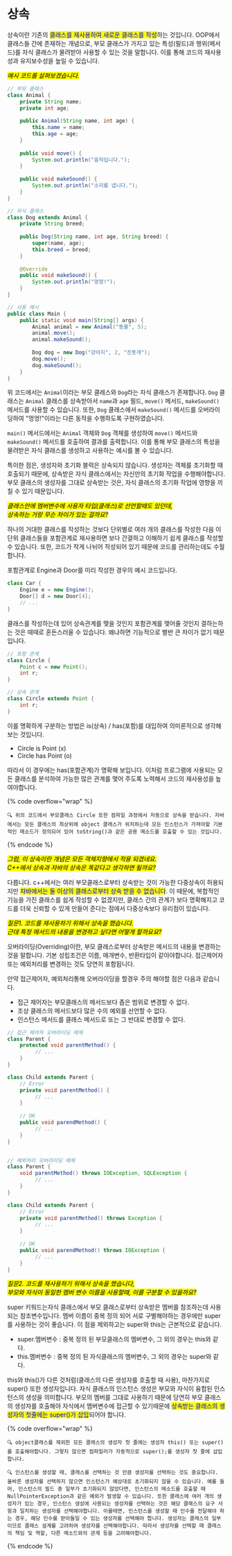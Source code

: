 # 상속

상속이란 기존의 <mark style="color:blue;">클래스를 재사용하여 새로운 클래스를 작성</mark>하는 것입니다. OOP에서 클래스들 간에 존재하는 개념으로, 부모 클래스가 가지고 있는 특성(필드)과 행위(메서드)를 자식 클래스가 물려받아 사용할 수 있는 것을 말합니다. 이를 통해 코드의 재사용성과 유지보수성을 높일 수 있습니다.





_<mark style="background-color:yellow;">예시 코드를 살펴보겠습니다.</mark>_

```java
// 부모 클래스
class Animal {
    private String name;
    private int age;
    
    public Animal(String name, int age) {
        this.name = name;
        this.age = age;
    }
    
    public void move() {
        System.out.println("움직입니다.");
    }
    
    public void makeSound() {
        System.out.println("소리를 냅니다.");
    }
}

// 자식 클래스
class Dog extends Animal {
    private String breed;
    
    public Dog(String name, int age, String breed) {
        super(name, age);
        this.breed = breed;
    }
    
    @Override
    public void makeSound() {
        System.out.println("멍멍!");
    }
}

// 사용 예시
public class Main {
    public static void main(String[] args) {
        Animal animal = new Animal("동물", 5);
        animal.move();
        animal.makeSound();
        
        Dog dog = new Dog("강아지", 2, "진돗개");
        dog.move();
        dog.makeSound();
    }
}

```



위 코드에서는 `Animal`이라는 부모 클래스와 `Dog`라는 자식 클래스가 존재합니다. `Dog` 클래스는 `Animal` 클래스를 상속받아서 `name`과 `age` 필드, `move()` 메서드, `makeSound()` 메서드를 사용할 수 있습니다. 또한, `Dog` 클래스에서 `makeSound()` 메서드를 오버라이딩하여 "멍멍!"이라는 다른 동작을 수행하도록 구현하였습니다.



`main()` 메서드에서는 `Animal` 객체와 `Dog` 객체를 생성하여 `move()` 메서드와 `makeSound()` 메서드를 호출하여 결과를 출력합니다. 이를 통해 부모 클래스의 특성을 물려받은 자식 클래스를 생성하고 사용하는 예시를 볼 수 있습니다.



특이한 점은, 생성자와 초기화 블럭은 상속되지 않습니다. 생성자는 객체를 초기화할 때 호출되기 때문에, 상속받은 자식 클래스에서는 자신만의 초기화 작업을 수행해야합니다. 부모 클래스의 생성자를 그대로 상속받는 것은, 자식 클래스의 초기화 작업에 영향을 끼칠 수 있기 때문입니다.







_<mark style="background-color:yellow;">클래스안에 멤버변수에 사용자 타입(클래스)로 선언할때도 있던데,</mark>_\
_<mark style="background-color:yellow;">상속하는 거랑 무슨 차이가 있는 걸까요?</mark>_

하나의 거대한 클래스를 작성하는 것보다 단위별로 여러 개의 클래스를 작성한 다음 이 단위 클래스들을 포함관계로 재사용하면 보다 간결하고 이해하기 쉽게 클래스를 작성할 수 있습니다. 또한, 코드가 작게 나뉘어 작성되어 있기 때문에 코드를 관리하는데도 수월합니다.



포함관계로 Engine과 Door를 미리 작성한 경우의 예시 코드입니다.

```java
class Car {
    Engine e = new Engine();
    Door[] d = new Door[4];
    // ...
}
```



클래스를 작성하는데 있어 상속관계를 맺을 것인지 포함관계를 맺어줄 것인지 결하는하는 것은 때때로 혼돈스러울 수 있습니다. 왜냐하면 기능적으로 별반 큰 차이가 없기 때문입니다.

```java
// 포함 관계
class Circle {
    Point c = new Point();
    int r;
}

// 상속 관계
class Circle extends Point {
    int r;
}
```



이를 명확하게 구분하는 방법은 is(상속) / has(포함)를 대입하여 의미론적으로 생각해보는  것입니다.

* Circle is Point (x)
* Circle has Point (o)



따라서 이 경우에는 has(포함관계)가 명확해 보입니다. 이처럼 프로그램에 사용되는 모든 클래스를 분석하여 가능한 많은 관계를 맺어 주도록 노력해서 코드의 재사용성을 높여야합니다.

{% code overflow="wrap" %}
```
🔍 위의 코드에서 부모클래스 Circle 또한 컴파일 과정에서 자동으로 상속을 받습니다. 자바에서는 모든 클래스의 최상위에 object 클래스가 위치하는데 모든 인스턴스가 가져야할 기본적인 메소드가 정의되어 있어 toString()과 같은 공용 메소드를 호출할 수 있는 것입니다.
```
{% endcode %}







_<mark style="background-color:yellow;">그럼, 이 상속이란 개념은 모든 객체지향에서 적용 되겠네요.</mark>_\
_<mark style="background-color:yellow;">C++에서 상속과 자바의 상속은 똑같다고 생각하면 될까요?</mark>_

다릅니다. c++에서는 여러 부모클래스로부터 상속받는 것이 가능한 다중상속이 허용되지만 <mark style="color:blue;">자바에서는 둘 이상의 클래스로부터 상속 받을 수 없습니다</mark>. 이  때문에, 복합적인 기능을 가진 클래스를 쉽게 작성할 수 없겠지만, 클래스 간의 관계가 보다 명확해지고 코드를 더욱 신뢰할 수 있게 만들어 준다는 점에서 다중상속보다 유리점이 있습니다.







_<mark style="background-color:yellow;">질문1. 코드를 재사용하기 위해서 상속을 했습니다.</mark>_\
_<mark style="background-color:yellow;">근데 특정 메서드의 내용을 변경하고 싶다면 어떻게 할까요요?</mark>_

오버라이딩(Overriding)이란, 부모 클래스로부터 상속받은 메서드의 내용을 변경하는 것을 말합니다. 기본 성립조건은 이름, 매개변수, 반환타입이 같아야합니다. 접근제어자 또는 예외처리를 변경하는 것도 당연히 포함됩니다.



만약 접근제어자, 예외처리통해 오버라이딩을 할경우 주의 해야할 점은 다음과 같습니다.

* 접근 제어자는 부모클래스의 메서드보다 좁은 범위로 변경할 수 없다.
* 조상 클래스의 메서드보다 많은 수의 예외를 선언할 수 없다.
* 인스턴스 메서드를 클래스 메서드로 또는 그 반대로 변경할 수 없다.

```java
// 접근 제어자 오버라이딩 예제
class Parent {
    protected void parentMethod() {
         // ...   
    }
}

class Child extends Parent {
    // Error
    private void parentMethod() {
         // ...   
    }
    
    // OK
    public void parendMethod() {
         // ...   
    }
}


// 예외처리 오버라이딩 예제
class Parent {
    void parentMethod() throws IOException, SQLException {
         // ...   
    }
}

class Child extends Parent {
    // Error
    private void parentMethod() throws Exception {
         // ...   
    }
    
    // OK
    public void parendMethod() throws IOException {
         // ...   
    }
}

```







_<mark style="background-color:yellow;">질문2. 코드를 재사용하기 위해서 상속을 했습니다,</mark>_\
_<mark style="background-color:yellow;">부모와 자식이 동일한 멤버 변수 이름을 사용할때, 이를 구분할 수 있을까요?</mark>_

super 키워드는자식 클래스에서 부모 클래스로부터 상속받은 멤버를 참조하는데 사용되는 참조변수입니다. 멤버 이름이 중복 정의 되어 서로 구별해야하는 경우에만 super를 사용하는 것이 좋습니다. 이 점을 제외하고는 super와 this는 근본적으로 같습니다.

* super.멤버변수 : 중복 정의 된 부모클래스의 멤버변수, 그 외의 경우는 this와 같다.
* this.멤버변수 : 중복 정의 된 자식클래스의 멤버변수, 그 외의 경우는 super와 같다.



this와 this()가 다른 것처럼(클래스의 다른 생성자를 호출할 때 사용), 마찬가지로 super() 또한 생성자입니다. 자식 클래스의 인스턴스 생성은 부모와 자식이 융합된 인스턴스의 생성을 의미합니다. 부모의 멤버를 그대로 사용하기 때문에 당연히 부모 클래스의 생성자를 호출해야 자식에서 멤버변수에 접근할 수 있기때문에 <mark style="color:blue;">상속받는 클래스의 생성자의 첫줄에는 super()가 삽입</mark>되어야 합니다.

{% code overflow="wrap" %}
```
🔍 object클래스를 제외한 모든 클래스의 생성자 첫 줄에는 생성자 this() 또는 super()를 호출해야합니다. 그렇지 않으면 컴파일러가 자동적으로 super();를 생성자 첫 줄에 삽입합니다.

🔍 인스턴스를 생성할 때, 클래스를 선택하는 것 만큼 생성자를 선택하는 것도 중요합니다. 올바른 생성자를 선택하지 않으면 인스턴스가 예상대로 초기화되지 않을 수 있습니다. 예를 들어, 인스턴스의 필드 중 일부가 초기화되지 않았다면, 인스턴스의 메소드를 호출할 때 NullPointerException과 같은 예외가 발생할 수 있습니다. 또한 클래스에 여러 개의 생성자가 있는 경우, 인스턴스 생성에 사용되는 생성자를 선택하는 것은 해당 클래스의 요구 사항과 일치하는 생성자를 선택해야합니다. 이를테면, 인스턴스를 생성할 때 인수를 전달해야 하는 경우, 해당 인수를 받아들일 수 있는 생성자를 선택해야 합니다. 생성자는 클래스의 일부이므로 클래스 설계를 고려하여 생성자를 선택해야합니다. 따라서 생성자를 선택할 때 클래스의 책임 및 역할, 다른 메소드와의 관계 등을 고려해야합니다.
```
{% endcode %}


